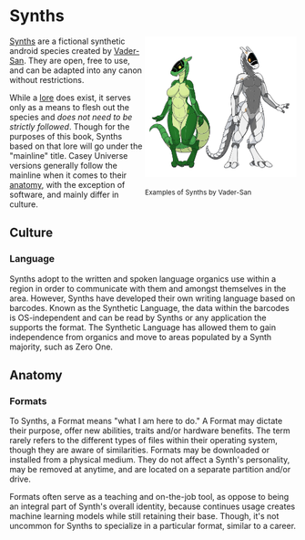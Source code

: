 # Synths

<div style="float:right;">
<img src="../img/Synthintro.png" style="width:19em" />
<p><small>Examples of Synths by Vader-San</small></p>
</div>

[Synths](https://synthspecies.com/) are a fictional synthetic android species created by [Vader-San](https://www.furaffinity.net/user/vader-san). They are open, free to use, and can be adapted into any canon without restrictions.

While a [lore](https://synthspecies.com/wiki/Main_Page) does exist, it serves only as a means to flesh out the species and *does not need to be strictly followed*. Though for the purposes of this book, Synths based on that lore will go under the "mainline" title. Casey Universe versions generally follow the mainline when it comes to their [anatomy](https://synthspecies.com/wiki/Anatomy), with the exception of software, and mainly differ in culture.

## Culture
### Language

Synths adopt to the written and spoken language organics use within a region in order to communicate with them and amongst themselves in the area. However, Synths have developed their own writing language based on barcodes. Known as the Synthetic Language, the data within the barcodes is OS-independent and can be read by Synths or any application the supports the format. The Synthetic Language has allowed them to gain independence from organics and move to areas populated by a Synth majority, such as Zero One.

## Anatomy
### Formats

To Synths, a Format means "what I am here to do." A Format may dictate their purpose, offer new abilities, traits and/or hardware benefits. The term rarely refers to the different types of files within their operating system, though they are aware of similarities. Formats may be downloaded or installed from a physical medium. They do not affect a Synth's personality, may be removed at anytime, and are located on a separate partition and/or drive.

Formats often serve as a teaching and on-the-job tool, as oppose to being an integral part of Synth's overall identity, because continues usage creates machine learning models while still retaining their base. Though, it's not uncommon for Synths to specialize in a particular format, similar to a career.